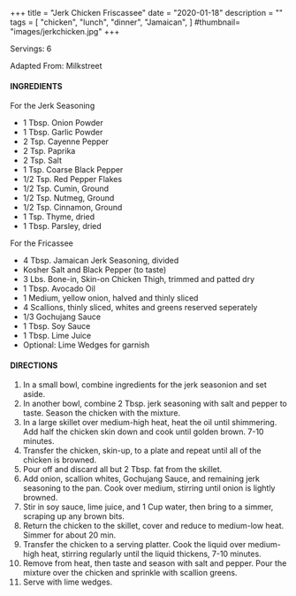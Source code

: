 +++
title = "Jerk Chicken Friscassee"
date = "2020-01-18"
description = ""
tags = [
    "chicken",
    "lunch",
    "dinner",
    "Jamaican",
]
#thumbnail= "images/jerkchicken.jpg"
+++

Servings: 6 <!--more-->

Adapted From: Milkstreet

#### INGREDIENTS 

For the Jerk Seasoning

* 1 Tbsp. Onion Powder
* 1 Tbsp. Garlic Powder
* 2 Tsp. Cayenne Pepper
* 2 Tsp. Paprika
* 2 Tsp. Salt
* 1 Tsp. Coarse Black Pepper 
* 1/2 Tsp. Red Pepper Flakes
* 1/2 Tsp. Cumin, Ground
* 1/2 Tsp. Nutmeg, Ground
* 1/2 Tsp. Cinnamon, Ground
* 1 Tsp. Thyme, dried
* 1 Tbsp. Parsley, dried

For the Fricassee

* 4 Tbsp. Jamaican Jerk Seasoning, divided 
* Kosher Salt and Black Pepper (to taste) 
* 3 Lbs. Bone-in, Skin-on Chicken Thigh, trimmed and patted dry
* 1 Tbsp. Avocado Oil 
* 1 Medium, yellow onion, halved and thinly sliced 
* 4 Scallions, thinly sliced, whites and greens reserved seperately 
* 1/3 Gochujang Sauce
* 1 Tbsp. Soy Sauce 
* 1 Tbsp. Lime Juice 
* Optional: Lime Wedges for garnish 

#### DIRECTIONS 

1. In a small bowl, combine ingredients for the jerk seasonion and set aside.
2. In another bowl, combine 2 Tbsp. jerk seasoning with salt and pepper to taste. Season the chicken with the mixture. 
3. In a large skillet over medium-high heat, heat the oil until shimmering. Add half the chicken skin down and cook until golden brown. 7-10 minutes. 
4. Transfer the chicken, skin-up, to a plate and repeat until all of the chicken is browned. 
5. Pour off and discard all but 2 Tbsp. fat from the skillet. 
6. Add onion, scallion whites, Gochujang Sauce, and remaining jerk seasoning to the pan. Cook over medium, stirring until onion is lightly browned. 
7. Stir in soy sauce, lime juice, and 1 Cup water, then bring to a simmer, scraping up any brown bits. 
8. Return the chicken to the skillet, cover and reduce to medium-low heat. Simmer for about 20 min. 
9. Transfer the chicken to a serving platter. Cook the liquid over medium-high heat, stirring regularly until the liquid thickens, 7-10 minutes. 
10. Remove from heat, then taste and season with salt and pepper. Pour the mixture over the chicken and sprinkle with scallion greens. 
11. Serve with lime wedges. 
